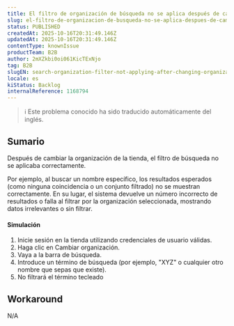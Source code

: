 ```yaml
---
title: El filtro de organización de búsqueda no se aplica después de cambiar la organización en el frontend de la tienda
slug: el-filtro-de-organizacion-de-busqueda-no-se-aplica-despues-de-cambiar-la-organizacion-en-el-frontend-de-la-tienda
status: PUBLISHED
createdAt: 2025-10-16T20:31:49.146Z
updatedAt: 2025-10-16T20:31:49.146Z
contentType: knownIssue
productTeam: B2B
author: 2mXZkbi0oi061KicTExNjo
tag: B2B
slugEN: search-organization-filter-not-applying-after-changing-organization-in-store-frontend
locale: es
kiStatus: Backlog
internalReference: 1168794
---
```


>ℹ️ Este problema conocido ha sido traducido automáticamente del inglés.

## Sumario


Después de cambiar la organización de la tienda, el filtro de búsqueda no se aplicaba correctamente.

Por ejemplo, al buscar un nombre específico, los resultados esperados (como ninguna coincidencia o un conjunto filtrado) no se muestran correctamente. En su lugar, el sistema devuelve un número incorrecto de resultados o falla al filtrar por la organización seleccionada, mostrando datos irrelevantes o sin filtrar.


#### Simulación



1. Inicie sesión en la tienda utilizando credenciales de usuario válidas.
2. Haga clic en Cambiar organización.
3. Vaya a la barra de búsqueda.
4. Introduce un término de búsqueda (por ejemplo, "XYZ" o cualquier otro nombre que sepas que existe).
5. No filtrará el término tecleado

## Workaround


N/A



